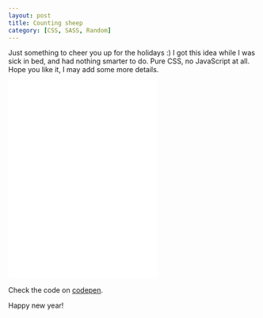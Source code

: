```yaml
---
layout: post
title: Counting sheep
category: [CSS, SASS, Random]
---
```


Just something to cheer you up for the holidays :)
I got this idea while I was sick in bed, and had nothing smarter to do.
Pure CSS, no JavaScript at all. Hope you like it, I may add some more details.

<iframe
height='400px'
scrolling='no'
src='//codepen.io/stanko/embed/BQgZda/?height=400&theme-id=light&default-tab=result' frameborder='no'
allowtransparency='true'
allowfullscreen='true'>
See the Pen <a href='http://codepen.io/stanko/pen/BQgZda/'>Counting sheep</a> by Stanko (<a href='http://codepen.io/stanko'>@stanko</a>) on <a href='http://codepen.io'>CodePen</a>.
</iframe>

Check the code on [codepen](http://codepen.io/stanko/pen/BQgZda/).

Happy new year!
